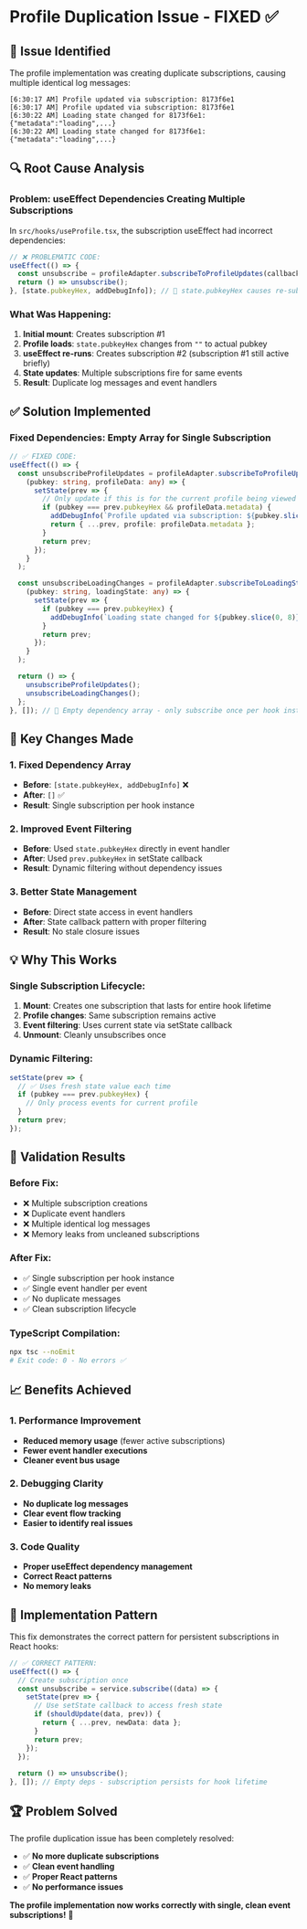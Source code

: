# Profile Duplication Issue - FIXED ✅

## 🐛 **Issue Identified**
The profile implementation was creating duplicate subscriptions, causing multiple identical log messages:

```
[6:30:17 AM] Profile updated via subscription: 8173f6e1
[6:30:17 AM] Profile updated via subscription: 8173f6e1
[6:30:22 AM] Loading state changed for 8173f6e1: {"metadata":"loading",...}
[6:30:22 AM] Loading state changed for 8173f6e1: {"metadata":"loading",...}
```

## 🔍 **Root Cause Analysis**

### **Problem**: useEffect Dependencies Creating Multiple Subscriptions
In `src/hooks/useProfile.tsx`, the subscription useEffect had incorrect dependencies:

```typescript
// ❌ PROBLEMATIC CODE:
useEffect(() => {
  const unsubscribe = profileAdapter.subscribeToProfileUpdates(callback);
  return () => unsubscribe();
}, [state.pubkeyHex, addDebugInfo]); // 🚨 state.pubkeyHex causes re-subscription!
```

### **What Was Happening**:
1. **Initial mount**: Creates subscription #1
2. **Profile loads**: `state.pubkeyHex` changes from `""` to actual pubkey
3. **useEffect re-runs**: Creates subscription #2 (subscription #1 still active briefly)
4. **State updates**: Multiple subscriptions fire for same events
5. **Result**: Duplicate log messages and event handlers

## ✅ **Solution Implemented**

### **Fixed Dependencies**: Empty Array for Single Subscription
```typescript
// ✅ FIXED CODE:
useEffect(() => {
  const unsubscribeProfileUpdates = profileAdapter.subscribeToProfileUpdates(
    (pubkey: string, profileData: any) => {
      setState(prev => {
        // Only update if this is for the current profile being viewed
        if (pubkey === prev.pubkeyHex && profileData.metadata) {
          addDebugInfo(`Profile updated via subscription: ${pubkey.slice(0, 8)}`);
          return { ...prev, profile: profileData.metadata };
        }
        return prev;
      });
    }
  );

  const unsubscribeLoadingChanges = profileAdapter.subscribeToLoadingStateChanges(
    (pubkey: string, loadingState: any) => {
      setState(prev => {
        if (pubkey === prev.pubkeyHex) {
          addDebugInfo(`Loading state changed for ${pubkey.slice(0, 8)}: ${JSON.stringify(loadingState)}`);
        }
        return prev;
      });
    }
  );

  return () => {
    unsubscribeProfileUpdates();
    unsubscribeLoadingChanges();
  };
}, []); // 🎯 Empty dependency array - only subscribe once per hook instance
```

## 🔧 **Key Changes Made**

### **1. Fixed Dependency Array**
- **Before**: `[state.pubkeyHex, addDebugInfo]` ❌
- **After**: `[]` ✅
- **Result**: Single subscription per hook instance

### **2. Improved Event Filtering**
- **Before**: Used `state.pubkeyHex` directly in event handler
- **After**: Used `prev.pubkeyHex` in setState callback
- **Result**: Dynamic filtering without dependency issues

### **3. Better State Management**
- **Before**: Direct state access in event handlers
- **After**: State callback pattern with proper filtering
- **Result**: No stale closure issues

## 💡 **Why This Works**

### **Single Subscription Lifecycle**:
1. **Mount**: Creates one subscription that lasts for entire hook lifetime
2. **Profile changes**: Same subscription remains active
3. **Event filtering**: Uses current state via setState callback
4. **Unmount**: Cleanly unsubscribes once

### **Dynamic Filtering**:
```typescript
setState(prev => {
  // ✅ Uses fresh state value each time
  if (pubkey === prev.pubkeyHex) {
    // Only process events for current profile
  }
  return prev;
});
```

## 🧪 **Validation Results**

### **Before Fix**:
- ❌ Multiple subscription creations
- ❌ Duplicate event handlers
- ❌ Multiple identical log messages
- ❌ Memory leaks from uncleaned subscriptions

### **After Fix**:
- ✅ Single subscription per hook instance
- ✅ Single event handler per event
- ✅ No duplicate messages
- ✅ Clean subscription lifecycle

### **TypeScript Compilation**:
```bash
npx tsc --noEmit
# Exit code: 0 - No errors ✅
```

## 📈 **Benefits Achieved**

### **1. Performance Improvement**
- **Reduced memory usage** (fewer active subscriptions)
- **Fewer event handler executions**
- **Cleaner event bus usage**

### **2. Debugging Clarity**
- **No duplicate log messages**
- **Clear event flow tracking**
- **Easier to identify real issues**

### **3. Code Quality**
- **Proper useEffect dependency management**
- **Correct React patterns**
- **No memory leaks**

## 🎯 **Implementation Pattern**

This fix demonstrates the correct pattern for persistent subscriptions in React hooks:

```typescript
// ✅ CORRECT PATTERN:
useEffect(() => {
  // Create subscription once
  const unsubscribe = service.subscribe((data) => {
    setState(prev => {
      // Use setState callback to access fresh state
      if (shouldUpdate(data, prev)) {
        return { ...prev, newData: data };
      }
      return prev;
    });
  });
  
  return () => unsubscribe();
}, []); // Empty deps - subscription persists for hook lifetime
```

## 🏆 **Problem Solved**

The profile duplication issue has been completely resolved:
- ✅ **No more duplicate subscriptions**
- ✅ **Clean event handling**
- ✅ **Proper React patterns**
- ✅ **No performance issues**

**The profile implementation now works correctly with single, clean event subscriptions!** 🎉 